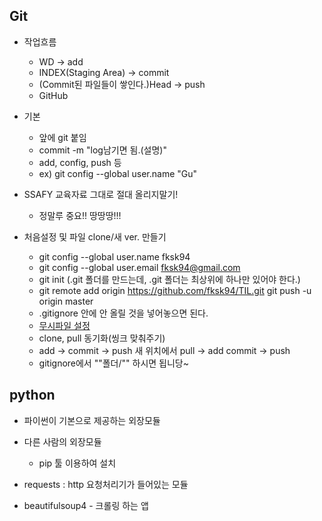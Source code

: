 ## Git

* 작업흐름
  * WD -> add
  * INDEX(Staging Area) -> commit
  * (Commit된 파일들이 쌓인다.)Head -> push
  * GitHub

* 기본
  * 앞에 git 붙임
  * commit -m "log남기면 됨.(설명)"
  * add, config, push 등
  * ex) git config --global user.name "Gu"

* SSAFY 교육자료 그대로 절대 올리지말기!
  * 정말루 중요!! 땅땅땅!!!
* 처음설정 및 파일 clone/새 ver. 만들기
  * git config --global user.name fksk94
  * git config --global user.email fksk94@gmail.com
  * git init (.git 폴더를 만드는데, .git 폴더는 최상위에 하나만 있어야 한다.)
  * git remote add origin https://github.com/fksk94/TIL.git
    git push -u origin master
  * .gitignore 안에 안 올릴 것을 넣어놓으면 된다.
  * [무시파일 설정](gitignore.io) 
  * clone, pull 동기화(씽크 맞춰주기)
  * add -> commit -> push 새 위치에서 pull -> add commit -> push
  * gitignore에서 ""폴더/"" 하시면 됩니당~

## python

* 파이썬이 기본으로 제공하는 외장모듈
* 다른 사람의 외장모듈
  * pip 툴 이용하여 설치

* requests : http 요청처리기가 들어있는 모듈
* beautifulsoup4 - 크롤링 하는 앱